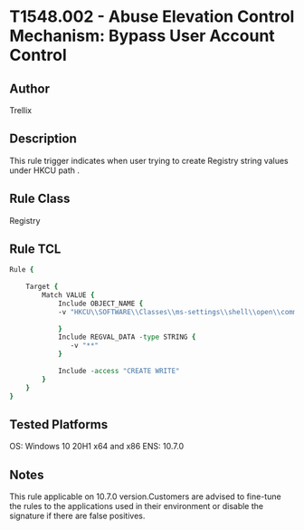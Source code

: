 # T1548.002 - Abuse Elevation Control Mechanism: Bypass User Account Control

## Author
Trellix

## Description
This rule trigger indicates when user trying to create Registry string values under HKCU path . 

## Rule Class 
Registry

## Rule TCL
```tcl
Rule {
    
    Target {
        Match VALUE {
            Include OBJECT_NAME {              
            -v "HKCU\\SOFTWARE\\Classes\\ms-settings\\shell\\open\\command\\*"
            	
            }
            Include REGVAL_DATA -type STRING {
               -v "**"
            }
            
            Include -access "CREATE WRITE"
        }
    }
}
```

## Tested Platforms
OS: Windows 10 20H1 x64 and x86
ENS: 10.7.0 

## Notes
This rule applicable on 10.7.0 version.Customers are advised to fine-tune the rules to the applications used in their environment or disable the signature if there are false positives.

